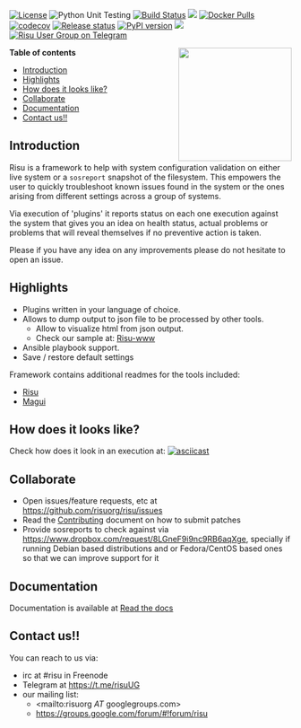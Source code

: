 [![License](https://img.shields.io/github/license/risuorg/risu.svg)](LICENSE)
![Python Unit Testing](https://github.com/risuorg/risu/workflows/Python%20Unit%20Testing/badge.svg)
[![Build Status](https://travis-ci.org/risuorg/risu.svg?branch=master)](https://travis-ci.org/risuorg/risu)
[![](https://readthedocs.org/projects/risu/badge/?version=latest)](https://readthedocs.org/projects/risu/builds/ "Read The docs build")
[![Docker Pulls](https://img.shields.io/docker/pulls/risu/risu.svg)](https://img.shields.io/docker/pulls/risu/risu.svg)
[![codecov](https://codecov.io/gh/risuorg/risu/branch/master/graph/badge.svg)](https://codecov.io/gh/risuorg/risu)
[![Release status](https://img.shields.io/github/release/risuorg/risu.svg)](https://github.com/risuorg/risu/releases)
[![PyPI version](https://badge.fury.io/py/risu.svg)](https://badge.fury.io/py/risu)
[![](https://images.microbadger.com/badges/image/risu/risu.svg)](https://microbadger.com/images/risu/risu "Get your own image badge on microbadger.com")
<a href="https://t.me/risuUG"><img src="https://img.shields.io/badge/Risu%20User%20Group-190cde.svg?logo=telegram" alt="Risu User Group on Telegram"/></a>

<img src="doc/risu.png" width="202" height="202" border=0 align="right">

**Table of contents**

<!-- TOC depthFrom:1 insertAnchor:false orderedList:false -->

- [Introduction](#introduction)
- [Highlights](#highlights)
- [How does it looks like?](#how-does-it-looks-like)
- [Collaborate](#collaborate)
- [Documentation](#documentation)
- [Contact us!!](#contact-us)

<!-- /TOC -->

## Introduction

Risu is a framework to help with system configuration validation on either live system or a `sosreport` snapshot of the filesystem. This empowers the user to quickly troubleshoot known issues found in the system or the ones arising from different settings across a group of systems.

Via execution of 'plugins' it reports status on each one execution against the system that gives you an idea on health status, actual problems or problems that will reveal themselves if no preventive action is taken.

Please if you have any idea on any improvements please do not hesitate to open an issue.

## Highlights

- Plugins written in your language of choice.
- Allows to dump output to json file to be processed by other tools.
  - Allow to visualize html from json output.
  - Check our sample at: [Risu-www](http://htmlpreview.github.io/?https://github.com/risuorg/risu/blob/master/doc/sampleweb/risu.html)
- Ansible playbook support.
- Save / restore default settings

Framework contains additional readmes for the tools included:

- [Risu](risu.md)
- [Magui](magui.md)

## How does it looks like?

Check how does it look in an execution at:
[![asciicast](https://asciinema.org/a/169814.png)](https://asciinema.org/a/169814)

## Collaborate

- Open issues/feature requests, etc at <https://github.com/risuorg/risu/issues>
- Read the [Contributing](https://risu.readthedocs.org/en/latest/development/CONTRIBUTING/) document on how to submit patches
- Provide sosreports to check against via <https://www.dropbox.com/request/8LGneF9i9nc9RB6aqXge>, specially if running Debian based distributions and or Fedora/CentOS based ones so that we can improve support for it

## Documentation

Documentation is available at [Read the docs](https://risu.readthedocs.org)

## Contact us!!

You can reach to us via:

- irc at #risu in Freenode
- Telegram at <https://t.me/risuUG>
- our mailing list:
  - <mailto:risuorg _AT_ googlegroups.com>
  - <https://groups.google.com/forum/#!forum/risu>
